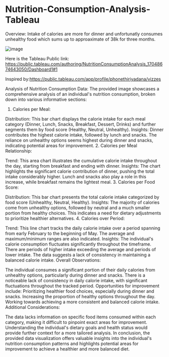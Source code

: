 # Nutrition-Consumption-Analysis-Tableau
Overview:
Intake of calories are more for dinner and unfortunatly consumes unhealthy food which sums up to approaximate of 38k for three months.

![image](https://github.com/nibinkjoseph/Nutrition-Consumption-Analysis-Tableau/assets/63180074/b5e2641e-c475-4eda-bdfa-fe5caf843acc)




Here is the Tableau Public link:
https://public.tableau.com/authoring/NutritionConsumptionAnalysis_17048674643050/Dashboard1#1



Inspired by:https://public.tableau.com/app/profile/phonethiriyadana/vizzes

Analysis of Nutrition Consumption Data:
The provided image showcases a comprehensive analysis of an individual's nutrition consumption, broken down into various informative sections:

1. Calories per Meal:

Distribution: This bar chart displays the calorie intake for each meal category (Dinner, Lunch, Snacks, Breakfast, Dessert, Drinks) and further segments them by food score (Healthy, Neutral, Unhealthy).
Insights: Dinner contributes the highest calorie intake, followed by lunch and snacks. The reliance on unhealthy options seems highest during dinner and snacks, indicating potential areas for improvement.
2. Calories per Meal Relationship:

Trend: This area chart illustrates the cumulative calorie intake throughout the day, starting from breakfast and ending with dinner.
Insights: The chart highlights the significant calorie contribution of dinner, pushing the total intake considerably higher. Lunch and snacks also play a role in this increase, while breakfast remains the lightest meal.
3. Calories per Food Score:

Distribution: This bar chart presents the total calorie intake categorized by food score (Unhealthy, Neutral, Healthy).
Insights: The majority of calories come from unhealthy options, followed by neutral and a much smaller portion from healthy choices. This indicates a need for dietary adjustments to prioritize healthier alternatives.
4. Calories over Period:

Trend: This line chart tracks the daily calorie intake over a period spanning from early February to the beginning of May. The average and maximum/minimum ranges are also indicated.
Insights: The individual's calorie consumption fluctuates significantly throughout the timeframe. There are periods of higher intake exceeding the average and periods of lower intake. The data suggests a lack of consistency in maintaining a balanced calorie intake.
Overall Observations:

The individual consumes a significant portion of their daily calories from unhealthy options, particularly during dinner and snacks.
There is a noticeable lack of consistency in daily calorie intake, with significant fluctuations throughout the tracked period.
Opportunities for improvement include:
Prioritizing healthier food choices, especially during dinner and snacks.
Increasing the proportion of healthy options throughout the day.
Working towards achieving a more consistent and balanced calorie intake.
Additional Considerations:

The data lacks information on specific food items consumed within each category, making it difficult to pinpoint exact areas for improvement.
Understanding the individual's dietary goals and health status would provide further context for a more tailored analysis.
In conclusion, the provided data visualization offers valuable insights into the individual's nutrition consumption patterns and highlights potential areas for improvement to achieve a healthier and more balanced diet.
